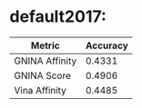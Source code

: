 # default2017:
Metric | Accuracy
-----|-----
GNINA Affinity | 0.4331
GNINA Score | 0.4906
Vina Affinity | 0.4485